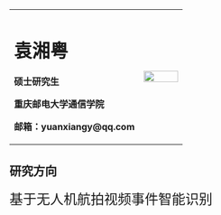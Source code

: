 <table border="0">
  <tr>
    <td width="75%">
      <h1>袁湘粤</h1>
      <p><b>硕士研究生</b></p>
      <p><b>重庆邮电大学通信学院</b></p>
      <p><b>邮箱：yuanxiangy@qq.com</b></p>
    </td>
    <td width="25%">
      <img src="zj.jpg" width="100%">      <!--% 插入证件照代码-->
    </td>
  </tr>
</table>

## 研究方向
<body>
<font size=5>基于无人机航拍视频事件智能识别 </font> <br>
</body>
